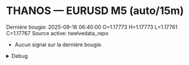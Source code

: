 # THANOS — EURUSD M5 (auto/15m)
Dernière bougie: 2025-09-16 06:40:00  O=1.17773  H=1.17773  L=1.17761  C=1.17767
Source active: twelvedata_repo

- Aucun signal sur la dernière bougie.

<details><summary>Debug</summary>

- TD_API_KEY manquant.

</details>